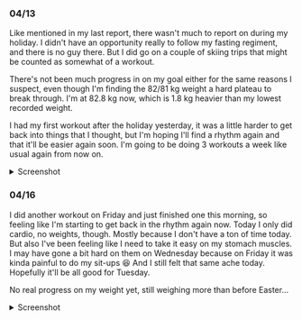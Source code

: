 ### 04/13
Like mentioned in my last report, there wasn't much to report on during my holiday. I didn't have an opportunity really to follow my fasting regiment, and there is no guy there. But I did go on a couple of skiing trips that might be counted as somewhat of a workout. 

There's not been much progress in on my goal either for the same reasons I suspect, even though I'm finding the 82/81 kg weight a hard plateau to break through. I'm at 82.8 kg now, which is 1.8 kg heavier than my lowest recorded weight.

I had my first workout after the holiday yesterday, it was a little harder to get back into things that I thought, but I'm hoping I'll find a rhythm again and that it'll be easier again soon. I'm going to be doing 3 workouts a week like usual again from now on.

<details>
	<summary>Screenshot</summary>
	<img src="https://media.discordapp.net/attachments/810551417043419170/1096001304024846356/Screenshot_20230413-111552.png?width=642&height=1390" />
</details>

### 04/16
I did another workout on Friday and just finished one this morning, so feeling like I'm starting to get back in the rhythm again now. Today I only did cardio, no weights, though. Mostly because I don't have a ton of time today. But also I've been feeling like I need to take it easy on my stomach muscles. I may have gone a bit hard on them on Wednesday because on Friday it was kinda painful to do my sit-ups 😆 And I still felt that same ache today. Hopefully it'll be all good for Tuesday. 

No real progress on my weight yet, still weighing more than before Easter...

<details>
	<summary>Screenshot</summary>
	<img src="https://media.discordapp.net/attachments/810551417043419170/1097102229770604614/Screenshot_20230416-121220.png?width=642&height=1390" />
</details>
